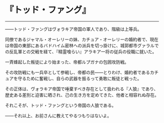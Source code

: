 # 『トッド・ファング』

------

――トッド・ファングはヴォラキア帝国の軍人であり、階級は上等兵。

同僚であるジャマル・オーレリーの妹、カチュア・オーレリーの婚約者で、現在は帝国の東部にあるバドハイム密林への派兵を切っ掛けに、城郭都市グァラルでの反乱軍との交戦を経て、『精霊喰らい』アラキア一将の従兵の役職に就いた。

一斉蜂起した叛徒により始まった、帝都ルプガナの包囲攻防戦。

その攻防戦にも一兵卒として参戦し、帝都の民――とりわけ、婚約者であるカチュアを守るために奮戦し、自らの武器を振るって勇敢に叛徒と戦った。

その正体は、ヴォラキア帝国で唾棄すべき存在として扱われる『人狼』であり、歴史ある差別と迫害に晒され、己の生き方を定めてきた、他者と相容れぬ存在。

それこそが、トッド・ファングという帝国の人狼である。

――それ以上、お前さんに教えてやるつもりはないよ。

